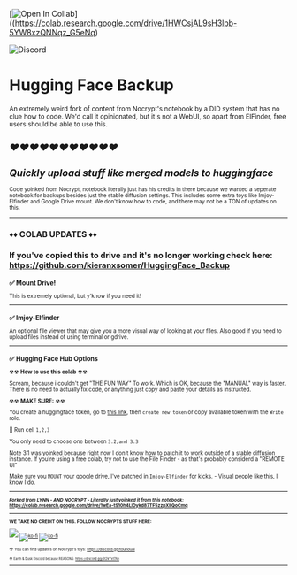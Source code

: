 
[![Open In Collab](https://colab.research.google.com/assets/colab-badge.svg)]((https://colab.research.google.com/drive/1HWCsjAL9sH3lpb-5YW8xzQNNqz_G5eNq)



![Discord](https://img.shields.io/discord/1024442483750490222?label=Earth%26Dusk&style=plastic)

# **Hugging Face Backup**
<small> An extremely weird fork of content from Nocrypt's notebook by a DID system that has no clue how to code. We'd call it opinionated, but it's not a WebUI, so apart from ElFinder, free users should be able to use this.

## ***❤❤❤❤❤❤❤❤❤❤❤***
*Quickly upload stuff like merged models to huggingface*
-----------------
<small>Code yoinked from Nocrypt, notebook literally just has his credits in there because we wanted a seperate notebook for backups besides just the stable diffusion settings. This includes some extra toys like Imjoy-Elfinder and Google Drive mount. We don't know how to code, and there may not be a TON of updates on this.



-----------------
## ♦♦ **COLAB UPDATES** ♦♦
If you've copied this to drive and it's no longer working check here: https://github.com/kieranxsomer/HuggingFace_Backup
-----------------
### ✅ **Mount Drive!**
This is extremely optional, but y'know if you need it! 

-----------------

### ✅ **Imjoy-Elfinder**

An optional file viewer that may give you a more visual way of looking at your files. Also good if you need to upload files instead of using terminal or gdrive. 

-----------------

###  ✅ **Hugging Face Hub Options**

☢☢ **How to use this colab** ☢☢

Scream, because i couldn't get "THE FUN WAY" To work.
Which is OK,  because the "MANUAL" way is faster. 
There is no need to actually fix code, or anything just copy and paste your details as instructed. 

☢☢ **MAKE SURE:** ☢☢

You create a huggingface token, go to [this link](https://huggingface.co/settings/tokens), then `create new token` or copy available token with the `Write` role.

🔼 Run cell `1,2,3`

You only need to choose one between `3.2,and 3.3`

Note 3.1 was yoinked because right now I don't know how to patch it to work outside of a stable diffusion instance.  If you're using a free colab, try not to use the File Finder - as that's probably considerd a "REMOTE UI"

Make sure you `MOUNT` your google drive, I've patched in `Imjoy-Elfinder` for kicks. - Visual people like this, I know I do.

-----------------
**<small> *Forked from LYNN - AND NOCRYPT - Literally just yoinked it from this notebook:* https://colab.research.google.com/drive/1wEa-tS10h4LlDykd87TF5zzpXIIQoCmq**

-----------------
**WE TAKE NO CREDIT ON THIS. FOLLOW NOCRYPTS STUFF HERE:**

[![](https://dcbadge.vercel.app/api/shield/442099748669751297?style=flat)](https://lookup.guru/442099748669751297) [![ko-fi](https://img.shields.io/badge/Ko--fi-F16061?logo=ko-fi&logoColor=white&style=flat)](https://ko-fi.com/nocrypt) [![ko-fi](https://img.shields.io/badge/Patreon-F1465A?logo=patreon&logoColor=white&style=flat)](https://patreon.com/nocrypt) 


☢ <small> You can find updates on NoCrypt's toys: https://discord.gg/touhouai

☢ <small> Earth & Dusk Discord because REASONS: https://discord.gg/5t2kYxt7An

-----------------









